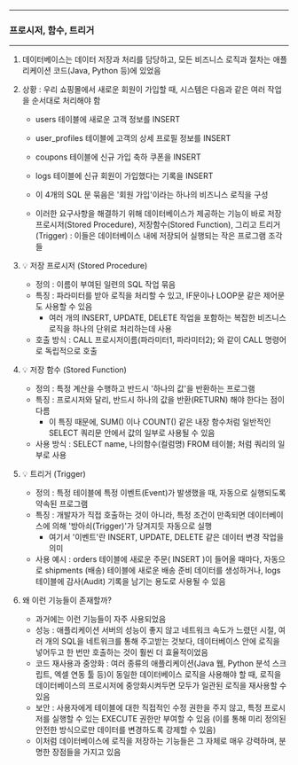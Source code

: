 -----
### 프로시저, 함수, 트리거
-----
1. 데이터베이스는 데이터 저장과 처리를 담당하고, 모든 비즈니스 로직과 절차는 애플리케이션 코드(Java, Python 등)에 있었음
2. 상황 : 우리 쇼핑몰에서 새로운 회원이 가입할 때, 시스템은 다음과 같은 여러 작업을 순서대로 처리해야 함
   - users 테이블에 새로운 고객 정보를 INSERT 
   - user_profiles 테이블에 고객의 상세 프로필 정보를 INSERT 
   - coupons 테이블에 신규 가입 축하 쿠폰을 INSERT 
   - logs 테이블에 신규 회원이 가입했다는 기록을 INSERT

   - 이 4개의 SQL 문 묶음은 '회원 가입'이라는 하나의 비즈니스 로직을 구성
   - 이러한 요구사항을 해결하기 위해 데이터베이스가 제공하는 기능이 바로 저장 프로시저(Stored Procedure), 저장함수(Stored Function), 그리고 트리거(Trigger) : 이들은 데이터베이스 내에 저장되어 실행되는 작은 프로그램 조각들

2. 💡 저장 프로시저 (Stored Procedure)
   - 정의 : 이름이 부여된 일련의 SQL 작업 묶음
   - 특징 : 파라미터를 받아 로직을 처리할 수 있고, IF문이나 LOOP문 같은 제어문도 사용할 수 있음
     + 여러 개의 INSERT, UPDATE, DELETE 작업을 포함하는 복잡한 비즈니스 로직을 하나의 단위로 처리하는데 사용
   -  호출 방식 : CALL 프로시저이름(파라미터1, 파라미터2); 와 같이 CALL 명령어로 독립적으로 호출

3. 💡 저장 함수 (Stored Function)
   - 정의 : 특정 계산을 수행하고 반드시 '하나의 값'을 반환하는 프로그램
   - 특징 : 프로시저와 달리, 반드시 하나의 값을 반환(RETURN) 해야 한다는 점이 다름
     + 이 특징 때문에, SUM() 이나 COUNT() 같은 내장 함수처럼 일반적인 SELECT 쿼리문 안에서 값의 일부로 사용될 수 있음
   - 사용 방식 : SELECT name, 나의함수(컬럼명) FROM 테이블; 처럼 쿼리의 일부로 사용

4. 💡 트리거 (Trigger)
   - 정의 : 특정 테이블에 특정 이벤트(Event)가 발생했을 때, 자동으로 실행되도록 약속된 프로그램
   - 특징 : 개발자가 직접 호출하는 것이 아니라, 특정 조건이 만족되면 데이터베이스에 의해 '방아쇠(Trigger)'가 당겨지듯 자동으로 실행
     + 여기서 '이벤트'란 INSERT, UPDATE, DELETE 같은 데이터 변경 작업을 의미
   - 사용 예시 : orders 테이블에 새로운 주문( INSERT )이 들어올 때마다, 자동으로 shipments (배송) 테이블에 새로운 배송 준비 데이터를 생성하거나, logs 테이블에 감사(Audit) 기록을 남기는 용도로 사용될 수 있음

5. 왜 이런 기능들이 존재할까?
   - 과거에는 이런 기능들이 자주 사용되었음
   - 성능 : 애플리케이션 서버의 성능이 좋지 않고 네트워크 속도가 느렸던 시절, 여러 개의 SQL을 네트워크를 통해 주고받는 것보다, 데이터베이스 안에 로직을 넣어두고 한 번만 호출하는 것이 훨씬 더 효율적이었음
   - 코드 재사용과 중앙화 : 여러 종류의 애플리케이션(Java 웹, Python 분석 스크립트, 엑셀 연동 툴 등)이 동일한 데이터베이스 로직을 사용해야 할 때, 로직을 데이터베이스의 프로시저에 중앙화시켜두면 모두가 일관된 로직을 재사용할 수 있음
   - 보안 : 사용자에게 테이블에 대한 직접적인 수정 권한을 주지 않고, 특정 프로시저를 실행할 수 있는 EXECUTE 권한만 부여할 수 있음 (이를 통해 미리 정의된 안전한 방식으로만 데이터를 변경하도록 강제할 수 있음)
   - 이처럼 데이터베이스에 로직을 저장하는 기능들은 그 자체로 매우 강력하며, 분명한 장점들을 가지고 있음
